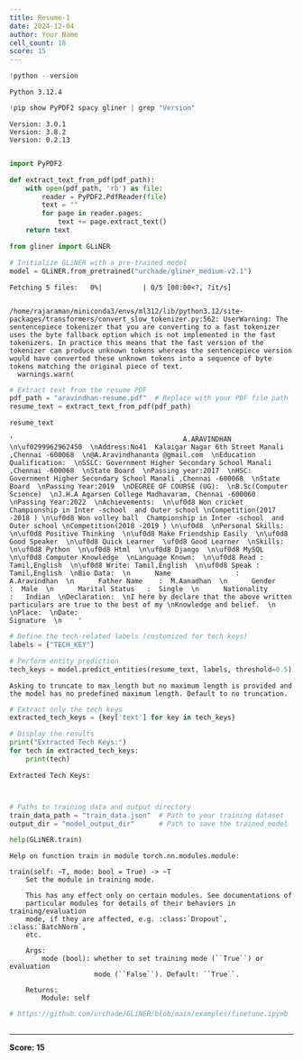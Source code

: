 ```yaml
---
title: Resume-1
date: 2024-12-04
author: Your Name
cell_count: 18
score: 15
---
```


```python
!python --version
```

    Python 3.12.4



```python
!pip show PyPDF2 spacy gliner | grep "Version"
```

    Version: 3.0.1
    Version: 3.8.2
    Version: 0.2.13



```python

```


```python
import PyPDF2

def extract_text_from_pdf(pdf_path):
    with open(pdf_path, 'rb') as file:
        reader = PyPDF2.PdfReader(file)
        text = ""
        for page in reader.pages:
            text += page.extract_text()
    return text
```


```python
from gliner import GLiNER
```


```python
# Initialize GLiNER with a pre-trained model
model = GLiNER.from_pretrained("urchade/gliner_medium-v2.1")
```


    Fetching 5 files:   0%|          | 0/5 [00:00<?, ?it/s]


    /home/rajaraman/miniconda3/envs/ml312/lib/python3.12/site-packages/transformers/convert_slow_tokenizer.py:562: UserWarning: The sentencepiece tokenizer that you are converting to a fast tokenizer uses the byte fallback option which is not implemented in the fast tokenizers. In practice this means that the fast version of the tokenizer can produce unknown tokens whereas the sentencepiece version would have converted these unknown tokens into a sequence of byte tokens matching the original piece of text.
      warnings.warn(



```python
# Extract text from the resume PDF
pdf_path = "aravindhan-resume.pdf"  # Replace with your PDF file path
resume_text = extract_text_from_pdf(pdf_path)
```


```python
resume_text
```




    '                                          A.ARAVINDHAN  \n\uf0299962962450  \nAddress:No41  Kalaigar Nagar 6th Street Manali ,Chennai -600068  \n@A.Aravindhananta @gmail.com  \nEducation Qualification:  \nSSLC: Government Higher Secondary School Manali ,Chennai -600068  \nState Board  \nPassing year:2017  \nHSC: Government Higher Secondary School Manali ,Chennai -600068  \nState Board  \nPassing Year:2019  \nDEGREE OF COURSE (UG):  \nB.Sc(Computer Science)  \nJ.H.A Agarsen College Madhavaram, Chennai -600060  \nPassing Year:2022  \nAchievements:  \n\uf0d8 Won cricket  Championship in Inter -school  and Outer school \nCompetition(2017 -2018 ) \n\uf0d8 Won volley ball  Championship in Inter -school  and Outer school \nCompetition(2018 -2019 ) \n\uf0d8  \nPersonal Skills:  \n\uf0d8 Positive Thinking  \n\uf0d8 Make Friendship Easily  \n\uf0d8 Good Speaker  \n\uf0d8 Quick Learner  \uf0d8 Good Learner  \nSkills:  \n\uf0d8 Python  \n\uf0d8 Html  \n\uf0d8 Django  \n\uf0d8 MySQL \n\uf0d8 Computer Knowledge  \nLanguage Known:  \n\uf0d8 Read : Tamil,English  \n\uf0d8 Write: Tamil,English  \n\uf0d8 Speak : Tamil,English  \nBio Data:  \n      Name                :   A.Aravindhan  \n      Father Name    :  M.Aanadhan  \n      Gender               :  Male  \n      Marital Status   :  Single  \n      Nationality        :   Indian  \nDeclaration:  \nI here by declare that the above written particulars are true to the best of my \nKnowledge and belief.  \n \nPlace:  \nDate:                                                                                                               Signature  \n    '




```python
# Define the tech-related labels (customized for tech keys)
labels = ["TECH_KEY"]
```


```python
# Perform entity prediction
tech_keys = model.predict_entities(resume_text, labels, threshold=0.5)
```

    Asking to truncate to max_length but no maximum length is provided and the model has no predefined maximum length. Default to no truncation.



```python
# Extract only the tech keys
extracted_tech_keys = {key['text'] for key in tech_keys}
```


```python
# Display the results
print("Extracted Tech Keys:")
for tech in extracted_tech_keys:
    print(tech)
```

    Extracted Tech Keys:



```python

```


```python

```


```python
# Paths to training data and output directory
train_data_path = "train_data.json"  # Path to your training dataset
output_dir = "model_output_dir"      # Path to save the trained model
```


```python
help(GLiNER.train)
```

    Help on function train in module torch.nn.modules.module:
    
    train(self: ~T, mode: bool = True) -> ~T
        Set the module in training mode.
    
        This has any effect only on certain modules. See documentations of
        particular modules for details of their behaviors in training/evaluation
        mode, if they are affected, e.g. :class:`Dropout`, :class:`BatchNorm`,
        etc.
    
        Args:
            mode (bool): whether to set training mode (``True``) or evaluation
                         mode (``False``). Default: ``True``.
    
        Returns:
            Module: self
    



```python
# https://github.com/urchade/GLiNER/blob/main/examples/finetune.ipynb
```


```python

```


---
**Score: 15**